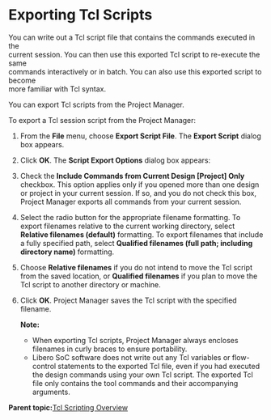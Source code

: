 # Exporting Tcl Scripts

You can write out a Tcl script file that contains the commands executed in the<br /> current session. You can then use this exported Tcl script to re-execute the same<br /> commands interactively or in batch. You can also use this exported script to become<br /> more familiar with Tcl syntax.

You can export Tcl scripts from the Project Manager.

To export a Tcl session script from the Project Manager:

1.  From the **File** menu, choose **Export Script File**. The **Export Script** dialog box appears.

2.  Click **OK**. The **Script Export Options** dialog box appears:

3.  Check the **Include Commands from Current Design \[Project\] Only** checkbox. This option applies only if you opened more than one design or project in your current session. If so, and you do not check this box, Project Manager exports all commands from your current session.

4.  Select the radio button for the appropriate filename formatting. To export filenames relative to the current working directory, select **Relative filenames \(default\)** formatting. To export filenames that include a fully specified path, select **Qualified filenames \(full path; including directory name\)** formatting.

5.  Choose **Relative filenames** if you do not intend to move the Tcl script from the saved location, or **Qualified filenames** if you plan to move the Tcl script to another directory or machine.

6.  Click **OK**. Project Manager saves the Tcl script with the specified filename.

    **Note:**

    -   When exporting Tcl scripts, Project Manager always encloses filenames in curly braces to ensure portability.
    -   Libero SoC software does not write out any Tcl variables or flow-control statements to the exported Tcl file, even if you had executed the design commands using your own Tcl script. The exported Tcl file only contains the tool commands and their accompanying arguments.

**Parent topic:**[Tcl Scripting Overview](GUID-57D1B766-9771-410F-B0F1-9199613DB164.md)

